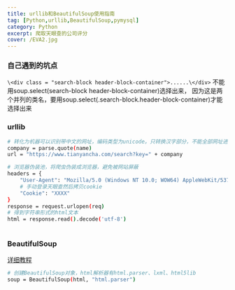 ```yaml
---
title: urllib和BeautifulSoup使用指南
tag: [Python,urllib,BeautifulSoup,pymysql]
category: Python
excerpt: 爬取天眼查的公司评分
cover: /EVA2.jpg
---
```

### 自己遇到的坑点
`\<div class = "search-block header-block-container">......\</div>`
不能用soup.select(search-block header-block-container)选择出来，
因为这是两个并列的类名，要用soup.select(.search-block.header-block-container)才能选择出来

### urllib
``` bash
# 转化为机器可以识别带中文的网址，编码类型为unicode。只转换汉字部分，不能全部网址进行转换
company = parse.quote(name)
url = "https://www.tianyancha.com/search?key=" + company

# 浏览器伪装池，将爬虫伪装成浏览器，避免被网站屏蔽
headers = {
    "User-Agent": "Mozilla/5.0 (Windows NT 10.0; WOW64) AppleWebKit/537.36 (KHTML, like Gecko) Chrome/76.0.3809.87 Safari/537.36",
    # 手动登录天眼查然后拷贝cookie
    "Cookie": "XXXX"
}
response = request.urlopen(req)
# 得到字符串形式的html文本
html = response.read().decode('utf-8')
            
```
### BeautifulSoup
[详细教程](https://blog.csdn.net/slhlde/article/details/81937838)

```bash
# 创建BeautifulSoup对象，html解析器有html.parser、lxml、html5lib
soup = BeautifulSoup(html, "html.parser")
```
